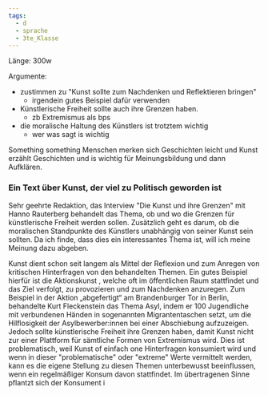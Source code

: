```yaml
---
tags:
  - d
  - sprache
  - 3te_Klasse
---
```

Länge: 300w

Argumente:
- zustimmen zu "Kunst sollte zum Nachdenken und Reflektieren bringen"
	- irgendein gutes Beispiel dafür verwenden
- Künstlerische Freiheit sollte auch ihre Grenzen haben. 
	- zb Extremismus als bps
- die moralische Haltung des Künstlers ist trotztem wichtig
	- wer was sagt is wichtig

Something something Menschen merken sich Geschichten leicht und Kunst erzählt Geschichten und is wichtig für Meinungsbildung und dann Aufklären.

### Ein Text über Kunst, der viel zu Politisch geworden ist

Sehr geehrte Redaktion, das Interview "Die Kunst und ihre Grenzen" mit Hanno Rauterberg behandelt das Thema, ob und wo die Grenzen für künstlerische Freiheit werden sollen. Zusätzlich geht es darum, ob die moralischen Standpunkte des Künstlers unabhängig von seiner Kunst sein sollten. Da ich finde, dass dies ein interessantes Thema ist, will ich meine Meinung dazu abgeben.

Kunst dient schon seit langem als Mittel der Reflexion und zum Anregen von kritischen Hinterfragen von den behandelten Themen. Ein gutes Beispiel hierfür ist die Aktionskunst , welche oft im öffentlichen Raum stattfindet und das Ziel verfolgt, zu provozieren und zum Nachdenken anzuregen. Zum Beispiel in der Aktion „abgefertigt“ am Brandenburger Tor in Berlin, behandelte Kurt Fleckenstein das Thema Asyl, indem er 100 Jugendliche mit verbundenen Händen in sogenannten Migrantentaschen setzt, um die Hilflosigkeit der Asylbewerber:innen bei einer Abschiebung aufzuzeigen.
Jedoch sollte künstlerische Freiheit ihre Grenzen haben, damit Kunst nicht zur einer Plattform für sämtliche Formen von Extremismus wird. Dies ist problematisch, weil Kunst of einfach one Hinterfragen konsumiert wird und wenn in dieser "problematische" oder "extreme" Werte vermittelt werden, kann es die eigene Stellung zu diesen Themen unterbewusst beeinflussen, wenn ein regelmäßiger Konsum davon stattfindet. Im übertragenen Sinne pflantzt sich der Konsument i